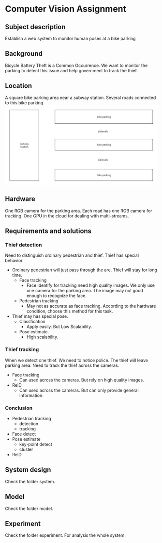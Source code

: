 # Computer Vision Assignment
## Subject description
Establish a web system to monitor human poses at a bike parking
## Background
Bicycle Battery Theft is a Common Occurrence. 
We want to monitor the parking to detect this issue and help government to track the thief.
## Location
A square bike parking area near a subway station. Several roads connected to this bike parking.
![Location](location.jpg)
## Hardware
One RGB camera for the parking area. Each road has one RGB camera for tracking.
One GPU in the cloud for dealing with multi-streams.
## Requirements and solutions
### Thief detection
Need to distinguish ordinary pedestrian and thief.
Thief has special behavior.
- Ordinary pedestrian will just pass through the are. Thief will stay for long time.
    - Face tracking
        - Face identify for tracking need high quality images. We only use one camera for the 
          parking area. The image may not good enough to recognize the face.
    - Pedestrian tracking
        - May not as accurate as face tracking. According to the hardware condition, choose
          this method for this task.
- Thief may has special pose. 
    - Classfication
        - Apply easily. But Low Scalability.
    - Pose estimate.
        - High scalability. 
### Thief tracking
When we detect one thief. We need to notice police. The thief will leave parking area.
Need to track the thief across the cameras.
- Face tracking
    - Can used across the cameras. But rely on high quality images.
- ReID
    - Can used across the cameras. But can only provide general information.
### Conclusion
- Pedestrian tracking
    - detection
    - tracking
- Face detect
- Pose estimate
    - key-point detect
    - cluster
- ReID
## System design
Check the folder system.
## Model
Check the folder model.
## Experiment
Check the folder experiment. For analysis the whole system.
